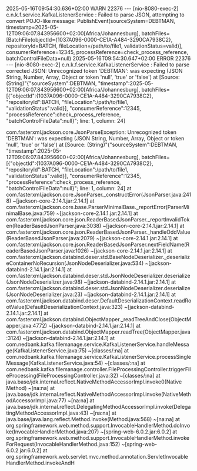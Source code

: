 2025-05-16T09:54:30.636+02:00  WARN 22376 --- [nio-8080-exec-2] c.n.k.f.service.KafkaListenerService     : Failed to parse JSON, attempting to convert POJO-like message: PublishEvent(sourceSystem=DEBTMAN, timestamp=2025-05-12T09:06:07.843956600+02:00[Africa/Johannesburg], batchFiles=[BatchFile(objectId={1037A096-0000-CE1A-A484-3290CA7938C2}, repositoryId=BATCH, fileLocation=/path/to/file1, validationStatus=valid)], consumerReference=12345, processReference=check_process_reference, batchControlFileData=null)
2025-05-16T09:54:30.647+02:00 ERROR 22376 --- [nio-8080-exec-2] c.n.k.f.service.KafkaListenerService     : Failed to parse corrected JSON: Unrecognized token 'DEBTMAN': was expecting (JSON String, Number, Array, Object or token 'null', 'true' or 'false')
 at [Source: (String)"{"sourceSystem":DEBTMAN, "timestamp":2025-05-12T09:06:07.843956600+02:00[Africa/Johannesburg], batchFiles=[{"objectId":{1037A096-0000-CE1A-A484-3290CA7938C2}, "repositoryId":BATCH, "fileLocation":/path/to/file1, "validationStatus":valid}], "consumerReference":12345, "processReference":check_process_reference, "batchControlFileData":null}"; line: 1, column: 24]

com.fasterxml.jackson.core.JsonParseException: Unrecognized token 'DEBTMAN': was expecting (JSON String, Number, Array, Object or token 'null', 'true' or 'false')
 at [Source: (String)"{"sourceSystem":DEBTMAN, "timestamp":2025-05-12T09:06:07.843956600+02:00[Africa/Johannesburg], batchFiles=[{"objectId":{1037A096-0000-CE1A-A484-3290CA7938C2}, "repositoryId":BATCH, "fileLocation":/path/to/file1, "validationStatus":valid}], "consumerReference":12345, "processReference":check_process_reference, "batchControlFileData":null}"; line: 1, column: 24]
	at com.fasterxml.jackson.core.JsonParser._constructError(JsonParser.java:2418) ~[jackson-core-2.14.1.jar:2.14.1]
	at com.fasterxml.jackson.core.base.ParserMinimalBase._reportError(ParserMinimalBase.java:759) ~[jackson-core-2.14.1.jar:2.14.1]
	at com.fasterxml.jackson.core.json.ReaderBasedJsonParser._reportInvalidToken(ReaderBasedJsonParser.java:3038) ~[jackson-core-2.14.1.jar:2.14.1]
	at com.fasterxml.jackson.core.json.ReaderBasedJsonParser._handleOddValue(ReaderBasedJsonParser.java:2079) ~[jackson-core-2.14.1.jar:2.14.1]
	at com.fasterxml.jackson.core.json.ReaderBasedJsonParser.nextFieldName(ReaderBasedJsonParser.java:1026) ~[jackson-core-2.14.1.jar:2.14.1]
	at com.fasterxml.jackson.databind.deser.std.BaseNodeDeserializer._deserializeContainerNoRecursion(JsonNodeDeserializer.java:534) ~[jackson-databind-2.14.1.jar:2.14.1]
	at com.fasterxml.jackson.databind.deser.std.JsonNodeDeserializer.deserialize(JsonNodeDeserializer.java:98) ~[jackson-databind-2.14.1.jar:2.14.1]
	at com.fasterxml.jackson.databind.deser.std.JsonNodeDeserializer.deserialize(JsonNodeDeserializer.java:23) ~[jackson-databind-2.14.1.jar:2.14.1]
	at com.fasterxml.jackson.databind.deser.DefaultDeserializationContext.readRootValue(DefaultDeserializationContext.java:323) ~[jackson-databind-2.14.1.jar:2.14.1]
	at com.fasterxml.jackson.databind.ObjectMapper._readTreeAndClose(ObjectMapper.java:4772) ~[jackson-databind-2.14.1.jar:2.14.1]
	at com.fasterxml.jackson.databind.ObjectMapper.readTree(ObjectMapper.java:3124) ~[jackson-databind-2.14.1.jar:2.14.1]
	at com.nedbank.kafka.filemanage.service.KafkaListenerService.handleMessage(KafkaListenerService.java:75) ~[classes/:na]
	at com.nedbank.kafka.filemanage.service.KafkaListenerService.processSingleMessage(KafkaListenerService.java:54) ~[classes/:na]
	at com.nedbank.kafka.filemanage.controller.FileProcessingController.triggerFileProcessing(FileProcessingController.java:32) ~[classes/:na]
	at java.base/jdk.internal.reflect.NativeMethodAccessorImpl.invoke0(Native Method) ~[na:na]
	at java.base/jdk.internal.reflect.NativeMethodAccessorImpl.invoke(NativeMethodAccessorImpl.java:77) ~[na:na]
	at java.base/jdk.internal.reflect.DelegatingMethodAccessorImpl.invoke(DelegatingMethodAccessorImpl.java:43) ~[na:na]
	at java.base/java.lang.reflect.Method.invoke(Method.java:568) ~[na:na]
	at org.springframework.web.method.support.InvocableHandlerMethod.doInvoke(InvocableHandlerMethod.java:207) ~[spring-web-6.0.2.jar:6.0.2]
	at org.springframework.web.method.support.InvocableHandlerMethod.invokeForRequest(InvocableHandlerMethod.java:152) ~[spring-web-6.0.2.jar:6.0.2]
	at org.springframework.web.servlet.mvc.method.annotation.ServletInvocableHandlerMethod.invokeAndH
